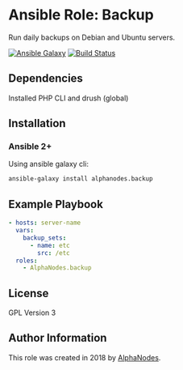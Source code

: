 # Ansible Role: Backup

Run daily backups on Debian and Ubuntu servers.

[![Ansible Galaxy](https://img.shields.io/badge/galaxy-alphanodes.backup-660198.svg)](https://galaxy.ansible.com/AlphaNodes/backup)
[![Build Status](https://travis-ci.org/AlphaNodes/ansible-backup.svg?branch=master)](https://travis-ci.org/AlphaNodes/ansible-backup)

## Dependencies

Installed PHP CLI and drush (global)

## Installation

### Ansible 2+

Using ansible galaxy cli:

```bash
ansible-galaxy install alphanodes.backup
```

## Example Playbook

```yaml
- hosts: server-name
  vars:
    backup_sets:
      - name: etc
        src: /etc
  roles:
    - AlphaNodes.backup
```

## License

GPL Version 3

## Author Information

This role was created in 2018 by [AlphaNodes](https://alphanodes.com/).
